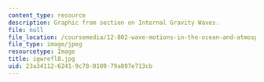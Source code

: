 ```yaml
---
content_type: resource
description: Graphic from section on Internal Gravity Waves.
file: null
file_location: /coursemedia/12-802-wave-motions-in-the-ocean-and-atmosphere-spring-2004/23a3411262419c78010979a897e713cb_igwrefl8.jpg
file_type: image/jpeg
resourcetype: Image
title: igwrefl8.jpg
uid: 23a34112-6241-9c78-0109-79a897e713cb
---
```

